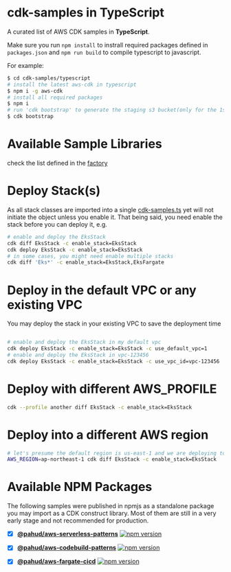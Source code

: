 # cdk-samples in TypeScript

A curated list of AWS CDK samples in **TypeScript**. 

Make sure you run `npm install` to instrall required packages defined in `packages.json` and `npm run build` to compile typescript to javascript.

For example:

```bash
$ cd cdk-samples/typescript
# install the latest aws-cdk in typescript
$ npm i -g aws-cdk
# install all required packages
$ npm i
# run 'cdk bootstrap' to generate the staging s3 bucket(only for the 1st time)
$ cdk bootstrap

```

# Available Sample Libraries

check the list defined in the [factory](https://github.com/pahud/cdk-samples/blob/2c253c2e9293c72de47e4150d3a7d333648567cd/typescript/bin/cdk-samples.ts#L28)

# Deploy Stack(s)

As all stack classes are imported into a single [cdk-samples.ts](bin/cdk-samples.ts) yet will not initiate the object unless you enable it. That being said, you need enable the stack before you can deploy it, e.g.

```bash
# enable and deploy the EksStack 
cdk diff EksStack -c enable_stack=EksStack   
cdk deploy EksStack -c enable_stack=EksStack
# in some cases, you might need enable multiple stacks
cdk diff 'Eks*' -c enable_stack=EksStack,EksFargate
```

# Deploy in the default VPC or any existing VPC

You may deploy the stack in your existing VPC to save the deployment time
```bash

# enable and deploy the EksStack in my default vpc
cdk deploy EksStack -c enable_stack=EksStack -c use_default_vpc=1
# enable and deploy the EksStack in vpc-123456
cdk deploy EksStack -c enable_stack=EksStack -c use_vpc_id=vpc-123456
```

# Deploy with different AWS_PROFILE

```bash
cdk --profile another diff EksStack -c enable_stack=EksStack
```
# Deploy into a different AWS region

```bash
# let's presume the default region is us-east-1 and we are deploying to ap-northeast-1
AWS_REGION=ap-northeast-1 cdk diff EksStack -c enable_stack=EksStack
```
 


# Available NPM Packages

The following samples were published in npmjs as a standalone package you may import as a CDK construct library. Most of them are still in a very early stage and not recommended for production.

- [x] **[@pahud/aws-serverless-patterns](packages/aws-serverless-patterns/)**  [![npm version](https://badge.fury.io/js/%40pahud%2Faws-serverless-patterns.svg)](https://badge.fury.io/js/%40pahud%2Faws-serverless-patterns)
- [x] **[@pahud/aws-codebuild-patterns](packages/aws-codebuild-patterns/)**  [![npm version](https://badge.fury.io/js/%40pahud%2Faws-codebuild-patterns.svg)](https://badge.fury.io/js/%40pahud%2Faws-codebuild-patterns)
- [x] **[@pahud/aws-fargate-cicd](packages/aws-fargate-cicd/)**  [![npm version](https://badge.fury.io/js/%40pahud%2Faws-fargate-cicd.svg)](https://badge.fury.io/js/%40pahud%2Faws-fargate-cicd)



